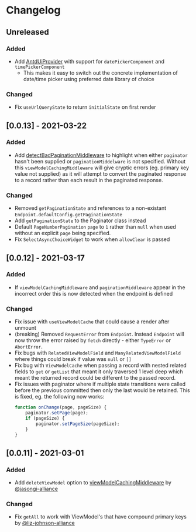 # Changelog

## Unreleased

### Added

* Add [AntdUiProvider](https://prestojs.com/docs/ui-antd/AntdUiProvider/) with support for `datePickerComponent` and `timePickerComponent`
  * This makes it easy to switch out the concrete implementation of date/time picker using preferred date library of choice

### Changed

* Fix `useUrlQueryState` to return `initialState` on first render

## [0.0.13] - 2021-03-22

### Added

* Add [detectBadPaginationMiddleware](https://prestojs.com/docs/rest/detectbadpaginationmiddleware/) to highlight when either `paginator` hasn't been supplied or `paginationMiddelware` is not specified. Without this `viewModelCachingMiddleware` will give cryptic errors (eg. primary key value not supplied) as it will attempt to convert the paginated response to a record rather than each result in the paginated response.

### Changed

* Removed `getPaginationState` and references to a non-existant `Endpoint.defaultConfig.getPaginationState`
* Add `getPaginationState` to the Paginator class instead
* Default `PageNumberPagination` `page` to `1` rather than `null` when used without an explicit `page` being specified.
* Fix `SelectAsyncChoiceWidget` to work when `allowClear` is passed

## [0.0.12] - 2021-03-17

### Added

* If `viewModelCachingMiddleware` and `paginationMiddleware` appear in the incorrect order this is now detected when the endpoint is defined

### Changed

* Fix issue with `useViewModelCache` that could cause a render after unmount
* (breaking) Removed `RequestError` from `Endpoint`. Instead `Endpoint` will now throw the error raised by `fetch` directly - either `TypeError` or `AbortError`.
* Fix bugs with `RelatedViewModelField` and `ManyRelatedViewModelField` where things could break if value was `null` or `[]`
* Fix bug with `ViewModelCache` when passing a record with nested related fields to `get` or `getList` that meant it only traversed 1 level deep which meant the returned record could be different to the passed record.
* Fix issues with paginator where if multiple state transitions were called before the previous committed then only the last would be retained. This is fixed, eg. the following now works:
    ```js
    function onChange(page, pageSize) {
        paginator.setPage(page);
        if (pageSize) {
            paginator.setPageSize(pageSize);
        }
    }
    ``` 

## [0.0.11] - 2021-03-01

### Added

* Add `deleteViewModel` option to [viewModelCachingMiddleware](https://prestojs.com/docs/rest/viewmodelcachingmiddleware) by [@jasongi-alliance](https://github.com/jasongi-alliance)

### Changed

* Fix `getAll` to work with ViewModel's that have compound primary keys by [@liz-johnson-alliance](https://github.com/liz-johnson-alliance)

